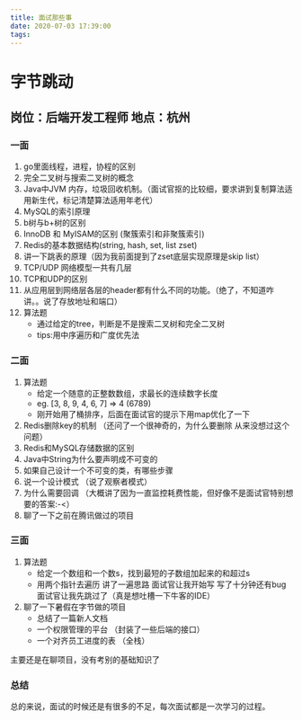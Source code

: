```yaml
---
title: 面试那些事
date: 2020-07-03 17:39:00
tags:
---
```

# 字节跳动
## 岗位：后端开发工程师 地点：杭州
### 一面
1. go里面线程，进程，协程的区别
2. 完全二叉树与搜索二叉树的概念
3. Java中JVM 内存，垃圾回收机制。（面试官抠的比较细，要求讲到复制算法适用新生代，标记清楚算法适用年老代）
4. MySQL的索引原理
5. b树与b+树的区别
6. InnoDB 和 MyISAM的区别  (聚簇索引和非聚簇索引)
7. Redis的基本数据结构(string, hash, set, list zset)
8. 讲一下跳表的原理（因为我前面提到了zset底层实现原理是skip list）
9. TCP/UDP 网络模型一共有几层
10. TCP和UDP的区别
11. 从应用层到网络层各层的header都有什么不同的功能。（绝了，不知道咋讲。。说了存放地址和端口）
12. 算法题
	* 通过给定的tree，判断是不是搜索二叉树和完全二叉树
	* tips:用中序遍历和广度优先法 

	
### 二面
1. 算法题
	* 给定一个随意的正整数数组，求最长的连续数字长度
	* eg. [3, 8, 9, 4, 6, 7] => 4 (6789)
	* 刚开始用了桶排序，后面在面试官的提示下用map优化了一下
2. Redis删除key的机制 （还问了一个很神奇的，为什么要删除 从来没想过这个问题）
3. Redis和MySQL存储数据的区别
4. Java中String为什么要声明成不可变的
5. 如果自己设计一个不可变的类，有哪些步骤
6. 说一个设计模式 （说了观察者模式）
7. 为什么需要回调 （大概讲了因为一直监控耗费性能，但好像不是面试官特别想要的答案:-<）
8. 聊了一下之前在腾讯做过的项目


### 三面
1. 算法题
	* 给定一个数组和一个数s，找到最短的子数组加起来的和超过s
	* 用两个指针去遍历 讲了一遍思路 面试官让我开始写 写了十分钟还有bug 面试官让我先跳过了（真是想吐槽一下牛客的IDE）
2. 聊了一下暑假在字节做的项目
	* 总结了一篇新人文档
	* 一个权限管理的平台 （封装了一些后端的接口）
	* 一个对齐员工进度的表 （全栈）

主要还是在聊项目，没有考别的基础知识了

### 总结
总的来说，面试的时候还是有很多的不足，每次面试都是一次学习的过程。

